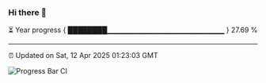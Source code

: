 ### Hi there 👋

⏳ Year progress { ████████▁▁▁▁▁▁▁▁▁▁▁▁▁▁▁▁▁▁▁▁▁▁ } 27.69 %

---

⏰ Updated on Sat, 12 Apr 2025 01:23:03 GMT

![Progress Bar CI](https://github.com/liununu/liununu/workflows/Progress%20Bar%20CI/badge.svg)
